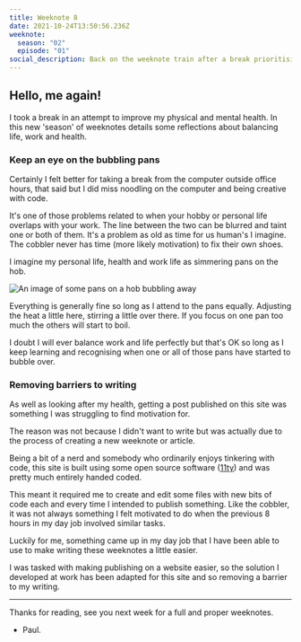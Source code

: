```yaml
---
title: Weeknote 8
date: 2021-10-24T13:50:56.236Z
weeknote:
  season: "02"
  episode: "01"
social_description: Back on the weeknote train after a break prioritising time away from a screen
---
```

## Hello, me again!

I took a break in an attempt to improve my physical and mental health. In this new 'season' of weeknotes details some reflections about balancing life, work and health.

### Keep an eye on the bubbling pans

Certainly I felt better for taking a break from the computer outside office hours, that said but I did miss noodling on the computer and being creative with code.

It's one of those problems related to when your hobby or personal life overlaps with your work. The line between the two can be blurred and taint one or both of them. It's a problem as old as time for us human's I imagine. The cobbler never has time (more likely motivation) to fix their own shoes.

I imagine my personal life, health and work life as simmering pans on the hob.

![An image of some pans on a hob bubbling away](/assets/images/uploads/pans.jpeg "Pans on a hob")

Everything is generally fine so long as I attend to the pans equally. Adjusting the heat a little here, stirring a little over there. If you focus on one pan too much the others will start to boil.

I doubt I will ever balance work and life perfectly but that's OK so long as I keep learning and recognising when one or all of those pans have started to bubble over.

### Removing barriers to writing

As well as looking after my health, getting a post published on this site was something I was struggling to find motivation for. 

The reason was not because I didn't want to write but was actually due to the process of creating a new weeknote or article.

Being a bit of a nerd and somebody who ordinarily enjoys tinkering with code, this site is built using some open source software ([11ty](https://11ty.dev)) and was pretty much entirely handed coded.

This meant it required me to create and edit some files with new bits of code each and every time I intended to publish something. Like the cobbler, it was not always something I felt motivated to do when the previous 8 hours in my day job involved similar tasks.

Luckily for me, something came up in my day job that I have been able to use to make writing these weeknotes a little easier. 

I was tasked with making publishing on a website easier, so the solution I developed at work has been adapted for this site and so removing a barrier to my writing.

---

Thanks for reading, see you next week for a full and proper weeknotes. 

- Paul.